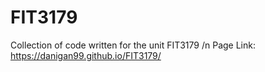 # FIT3179
Collection of code written for the unit FIT3179 /n
Page Link: https://danigan99.github.io/FIT3179/
